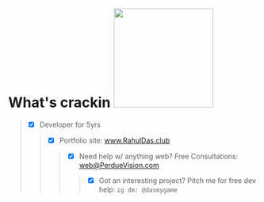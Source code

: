 # What's crackin <img src="https://media.giphy.com/media/3jeyyJEZDIStumrtwf/giphy.gif" width="200" height="200">
> - [x] Developer for 5yrs <br>
>> - [x] Portfolio site: www.RahulDas.club <br>
>>> - [x] Need help w/ anything web? Free Consultations: web@PerdueVision.com <br>
>>>> - [x] Got an interesting project? Pitch me for free dev help: `ig dm: @dasmygame`
